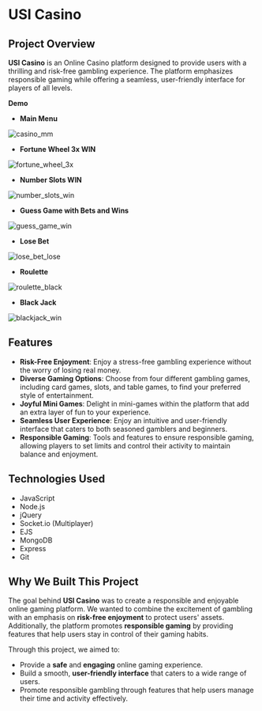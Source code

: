 # USI Casino

## Project Overview

**USI Casino** is an Online Casino platform designed to provide users with a thrilling and risk-free gambling experience. The platform emphasizes responsible gaming while offering a seamless, user-friendly interface for players of all levels.

**Demo**

- **Main Menu**

![casino_mm](https://github.com/user-attachments/assets/d202350f-4144-4f70-bea0-9b67c33f6044)

- **Fortune Wheel 3x WIN**

![fortune_wheel_3x](https://github.com/user-attachments/assets/2ebd4482-d21e-4c78-b612-0ca225396ca1)

- **Number Slots WIN**

![number_slots_win](https://github.com/user-attachments/assets/85049fc4-00c4-4318-85e7-46b9e595237a)

- **Guess Game with Bets and Wins**

![guess_game_win](https://github.com/user-attachments/assets/b868a5b7-72e8-4f5f-8305-8e7a0fd1b7b4)

- **Lose Bet**

![lose_bet_lose](https://github.com/user-attachments/assets/4ef338ad-02a6-4c87-bf42-e02bf6faf1b6)

- **Roulette**

![roulette_black](https://github.com/user-attachments/assets/79d11765-4048-4cd3-8360-02cd7acb343d)

- **Black Jack**

![blackjack_win](https://github.com/user-attachments/assets/c6af0d60-2be4-49ef-8070-a3375798ff40)

## Features

- **Risk-Free Enjoyment**: Enjoy a stress-free gambling experience without the worry of losing real money.
- **Diverse Gaming Options**: Choose from four different gambling games, including card games, slots, and table games, to find your preferred style of entertainment.
- **Joyful Mini Games**: Delight in mini-games within the platform that add an extra layer of fun to your experience.
- **Seamless User Experience**: Enjoy an intuitive and user-friendly interface that caters to both seasoned gamblers and beginners.
- **Responsible Gaming**: Tools and features to ensure responsible gaming, allowing players to set limits and control their activity to maintain balance and enjoyment.

## Technologies Used

- JavaScript
- Node.js
- jQuery
- Socket.io (Multiplayer)
- EJS
- MongoDB
- Express
- Git

## Why We Built This Project

The goal behind **USI Casino** was to create a responsible and enjoyable online gaming platform. We wanted to combine the excitement of gambling with an emphasis on **risk-free enjoyment** to protect users' assets. Additionally, the platform promotes **responsible gaming** by providing features that help users stay in control of their gaming habits.

Through this project, we aimed to:
- Provide a **safe** and **engaging** online gaming experience.
- Build a smooth, **user-friendly interface** that caters to a wide range of users.
- Promote responsible gambling through features that help users manage their time and activity effectively.
